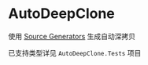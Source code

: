 # AutoDeepClone
 使用 [Source Generators](https://learn.microsoft.com/en-us/dotnet/csharp/roslyn-sdk/source-generators-overview) 生成自动深拷贝

 已支持类型详见 `AutoDeepClone.Tests` 项目